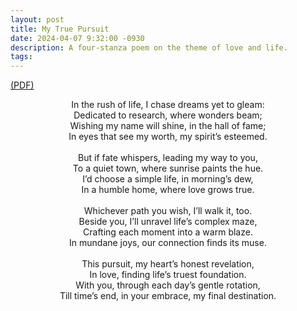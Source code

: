 ```yaml
---
layout: post
title: My True Pursuit
date: 2024-04-07 9:32:00 -0930
description: A four-stanza poem on the theme of love and life.
tags: 
---
```


[(PDF)](/assets/pdf/my_true_pursuit.pdf)

<center> In the rush of life, I chase dreams yet to gleam:</center> 
<center> Dedicated to research, where wonders beam;</center> 
<center> Wishing my name will shine, in the hall of fame;</center> 
<center> In eyes that see my worth, my spirit’s esteemed.</center> 
<br /> 
<center> But if fate whispers, leading my way to you,</center> 
<center> To a quiet town, where sunrise paints the hue.</center> 
<center> I’d choose a simple life, in morning’s dew,</center> 
<center> In a humble home, where love grows true.</center> 
<br />
<center> Whichever path you wish, I’ll walk it, too.</center> 
<center> Beside you, I’ll unravel life’s complex maze,</center> 
<center> Crafting each moment into a warm blaze.</center> 
<center> In mundane joys, our connection finds its muse.</center> 
<br />
<center> This pursuit, my heart’s honest revelation,</center> 
<center> In love, finding life’s truest foundation.</center> 
<center> With you, through each day’s gentle rotation,</center> 
<center> Till time’s end, in your embrace, my final destination.</center> 
